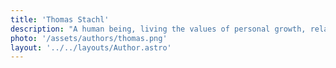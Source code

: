 ```yaml
---
title: 'Thomas Stachl'
description: "A human being, living the values of personal growth, relationships, and health; applying my strengths in authenticity, optimism, and love of learning to help others live their best lives."
photo: '/assets/authors/thomas.png'
layout: '../../layouts/Author.astro'
---
```

